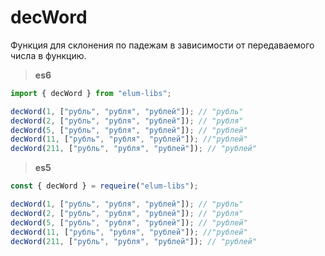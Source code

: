 # decWord

Функция для склонения по падежам в зависимости от передаваемого числа в функцию.

> **es6**

```ts
import { decWord } from "elum-libs";

decWord(1, ["рубль", "рубля", "рублей"]); // "рубль"
decWord(2, ["рубль", "рубля", "рублей"]); // "рубля"
decWord(5, ["рубль", "рубля", "рублей"]); // "рублей"
decWord(11, ["рубль", "рубля", "рублей"]); //"рублей"
decWord(211, ["рубль", "рубля", "рублей"]); // "рублей"
```

> **es5**

```js
const { decWord } = requeire("elum-libs");

decWord(1, ["рубль", "рубля", "рублей"]); // "рубль"
decWord(2, ["рубль", "рубля", "рублей"]); // "рубля"
decWord(5, ["рубль", "рубля", "рублей"]); // "рублей"
decWord(11, ["рубль", "рубля", "рублей"]); //"рублей"
decWord(211, ["рубль", "рубля", "рублей"]); // "рублей"
```
